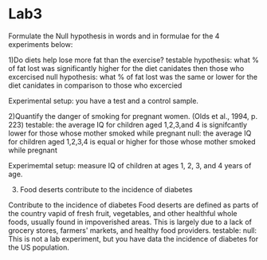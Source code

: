 #  Lab3

Formulate the Null hypothesis in words and in formulae for the 4 experiments below:

1)Do diets help lose more fat than the exercise?
testable hypothesis: what % of fat lost was significantly higher for the diet canidates then those who excercised
null hypothesis: what % of fat lost was the same or lower for the diet canidates in comparison to those who excercied


Experimental setup: you have a test and a control sample.

2)Quantify the danger of smoking for pregnant women. (Olds et al., 1994, p. 223)
testable: the average IQ for children aged 1,2,3,and 4 is signifcantly lower for those whose mother smoked while pregnant
null: the average IQ for children aged 1,2,3,4 is equal or higher for those whose mother smoked while pregnant

Experimemtal setup: measure IQ of children at ages 1, 2, 3, and 4 years of age.

3) Food deserts contribute to the incidence of diabetes

Contribute to the incidence of diabetes Food deserts are defined as parts of the country vapid of fresh fruit, vegetables, and other healthful whole foods, usually found in impoverished areas. This is largely due to a lack of grocery stores, farmers' markets, and healthy food providers.
testable:
null:
This is not a lab experiment, but you have data the incidence of diabetes for the US population.
